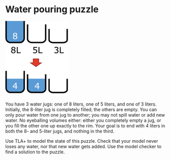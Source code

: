 # Water pouring puzzle

<img src="waterpouring.png" style="max-width: 200px"></img>

You have 3 water jugs: one of 8 liters, one of 5 liters, and one of 3 liters.
Initially, the 8-liter jug is completely filled; the others are empty.
You can only pour water from one jug to another; you may not spill water or add new water.
No eyeballing volumes either: either you completely empty a jug, or you fill the other one up exactly to the rim.
Your goal is to end with 4 liters in both the 8- and 5-liter jugs, and nothing in the third.

Use TLA+ to model the state of this puzzle.
Check that your model never loses any water, nor that new water gets added.
Use the model checker to find a solution to the puzzle.
